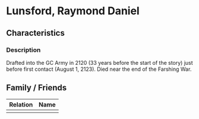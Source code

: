 # Lunsford, Raymond Daniel

## Characteristics

### Description

Drafted into the GC Army in 2120 \(33 years before the start of the story\) just before first contact \(August 1, 2123\). Died near the end of the Farshing War.

## Family / Friends

| Relation | Name |
| :--- | :--- |
|  |  |

